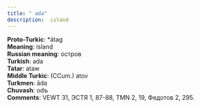 ```yaml
---
title: " ada"
description:  island
---
```


<strong>Proto-Turkic</strong>:  *ātag<br>
<strong>Meaning</strong>:  island<br>
<strong>Russian meaning</strong>:  остров<br>
<strong>Turkish</strong>:  ada<br>
<strong>Tatar</strong>:  ataw<br>
<strong>Middle Turkic</strong>:  (CCum.) atov<br>
<strong>Turkmen</strong>:  āda<br>
<strong>Chuvash</strong>:  odъ<br>
<strong>Comments</strong>:  VEWT 31, ЭСТЯ 1, 87-88, TMN 2, 19, Федотов 2, 295.<br>


